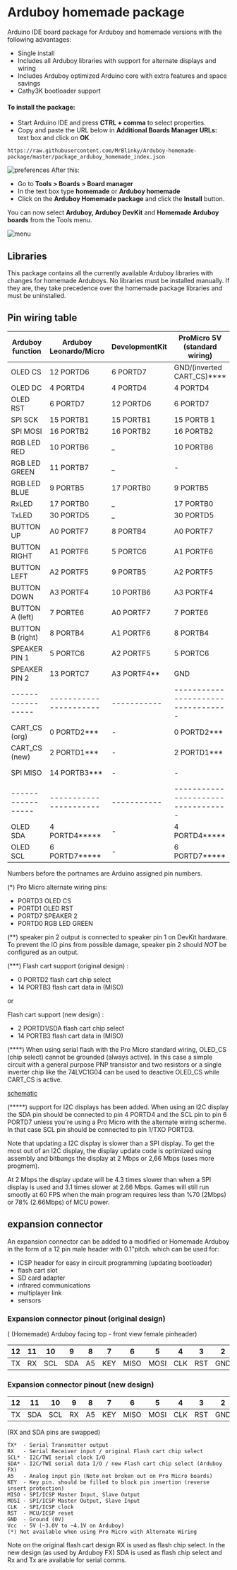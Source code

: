 # Arduboy homemade package
Arduino IDE board package for Arduboy and homemade versions with the following advantages:
* Single install
* Includes all Arduboy libraries with support for alternate displays and wiring
* Includes Arduboy optimized Arduino core with extra features and space savings
* Cathy3K bootloader support

#### To install the package:
* Start Arduino IDE and press **CTRL + comma** to select properties.
* Copy and paste the URL below in **Additional Boards Manager URLs:** text box and click on **OK**
```
https://raw.githubusercontent.com/MrBlinky/Arduboy-homemade-package/master/package_arduboy_homemade_index.json
```
![preferences](https://raw.githubusercontent.com/MrBlinky/Arduboy-homemade-package/master/images/preferences.png)
After this:
* Go to **Tools > Boards > Board manager**
* In the text box type **homemade** or **Arduboy homemade**
* Click on the **Arduboy Homemade package** and click the **Install** button.

You can now select **Arduboy, Arduboy DevKit** and **Homemade Arduboy boards** from the Tools menu.

![menu](https://raw.githubusercontent.com/MrBlinky/Arduboy-homemade-package/master/images/menu.gif)

## Libraries

This package contains all the currently available Arduboy libraries with changes for homemade Arduboys. No libraries must be installed manually. If they are, they take precedence over the homemade package libraries and must be uninstalled.

## Pin wiring table

| Arduboy function | Arduboy <BR>Leonardo/Micro |   DevelopmentKit    | ProMicro 5V <br>(standard wiring) | ProMicro 5V <br>(alternate wiring) |
| ---------------- | ---------------------- | ----------- | ---------------------------------- | --------------------------------- |
| OLED CS          | 12 PORTD6              |  6 PORTD7   |    GND/(inverted CART_CS)****      |  1/TXO PORTD3*                    |
| OLED DC          |  4 PORTD4              |  4 PORTD4   |  4 PORTD4                          |  4 PORTD4                         |
| OLED RST         |  6 PORTD7              | 12 PORTD6   |  6 PORTD7                          |  2 PORTD1*                        |
| SPI SCK          | 15 PORTB1              | 15 PORTB1   | 15 PORTB                   1       | 15 PORTB1                         |
| SPI MOSI         | 16 PORTB2              | 16 PORTB2   | 16 PORTB2                          | 16 PORTB2                         |
| RGB LED RED      | 10 PORTB6              |    _        | 10 PORTB6                          | 10 PORTB6                         |
| RGB LED GREEN    | 11 PORTB7              |    _        |    -                               |  3 PORTD0*                        |
| RGB LED BLUE     |  9 PORTB5              | 17 PORTB0   |  9 PORTB5                          |  9 PORTB5                         |
| RxLED            | 17 PORTB0              |    _        | 17 PORTB0                          | 17 PORTB0                         |
| TxLED            | 30 PORTD5              |    _        | 30 PORTD5                          | 30 PORTD5                         |
| BUTTON UP        | A0 PORTF7              |  8 PORTB4   | A0 PORTF7                          | A0 PORTF7                         |
| BUTTON RIGHT     | A1 PORTF6              |  5 PORTC6   | A1 PORTF6                          | A1 PORTF6                         |
| BUTTON LEFT      | A2 PORTF5              |  9 PORTB5   | A2 PORTF5                          | A2 PORTF5                         |
| BUTTON DOWN      | A3 PORTF4              | 10 PORTB6   | A3 PORTF4                          | A3 PORTF4                         |
| BUTTON A (left)  |  7 PORTE6              | A0 PORTF7   |  7 PORTE6                          |  7 PORTE6                         |
| BUTTON B (right) |  8 PORTB4              | A1 PORTF6   |  8 PORTB4                          |  8 PORTB4                         |
| SPEAKER PIN 1    |  5 PORTC6              | A2 PORTF5   |  5 PORTC6                          |  5 PORTC6                         |
| SPEAKER PIN 2    | 13 PORTC7              | A3 PORTF4** |    GND                             |  6 PORTD7*                        |
|----------------- | ---------------------- | ----------- | ---------------------------------- | --------------------------------- |
| CART_CS (org)    |  0 PORTD2***           |    -        |    0 PORTD2***                     |  0 PORTD2***                      |
| CART_CS (new)    |  2 PORTD1***           |    -        |    2 PORTD1***                     |  -                                |
| SPI MISO         | 14 PORTB3***           |    -        |    -                               | 14 PORTB3***                      |
|----------------- | ---------------------- | ----------- | ---------------------------------- | --------------------------------- |
| OLED SDA         |  4 PORTD4*****         |    -        |  4 PORTD4*****                     |  4 PORTD4*****                    |
| OLED SCL         |  6 PORTD7*****         |    -        |  6 PORTD7*****                     |  1/TXO PORTD3*****                |
	
Numbers before the portnames are Arduino assigned pin numbers.

(*)
Pro Micro alternate wiring pins:
* PORTD3 OLED CS
* PORTD1 OLED RST
* PORTD7 SPEAKER 2
* PORTD0 RGB LED GREEN

(**)
speaker pin 2 output is connected to speaker pin 1 on DevKit hardware. To 
prevent the IO pins from possible damage, speaker pin 2 should *NOT* be
configured as an output.
	
(***)
Flash cart support (original design) :
* 0 PORTD2 flash cart chip select
* 14 PORTB3 flash cart data in (MISO)

or

Flash cart support (new design) :
* 2 PORTD1/SDA flash cart chip select
* 14 PORTB3 flash cart data in (MISO)

(****)
When using serial flash with the Pro Micro standard wiring, OLED_CS (chip select) cannot be grounded (always active).
In this case a simple circuit with a general purpose PNP transistor and two resistors or a single inverter chip like the 74LVC1G04 can be used to deactive OLED_CS while CART_CS is active.

[schematic](https://github.com/MrBlinky/Arduboy-homemade-package/raw/master/images/transistor-cs-driver.png)

(*****)
support for I2C displays has been added. When using an I2C display the SDA pin should be connected to pin 4 PORTD4 and the SCL pin to pin 6 PORTD7 unless you're using a Pro Micro with the alternate wiring scherme. In that case SCL pin should be connected to pin 1/TXO PORTD3.

Note that updating a I2C display is slower than a SPI display. To get the most out of an I2C display, the display update code is optimized using assembly and bitbangs the display at 2 Mbps or 2,66 Mbps (uses more progmem).

At 2 Mbps the display update will be 4.3 times slower than when a SPI display is used and 3.1 times slower at 2.66 Mbps. Games will still run smootly at 60 FPS when the main program requires less than %70 (2Mbps) or 78% (2.66Mbps) of MCU power.

## expansion connector

An expansion connector can be added to a modified or Homemade Arduboy in the form of a 12 pin male header with 0.1"pitch. which can be used for: 
* ICSP header for easy in circuit programming (updating bootloader)
* flash cart slot
* SD card adapter
* infrared communications
* multiplayer link
* sensors

### Expansion connector pinout (original design)

( (Homemade) Arduboy facing top - front view female pinheader)

|  12 |  11 |  10 |  9  |  8  |  7  |  6  |  5  |  4  |  3  |  2  |  1  |
| --- | --- | --- | --- | --- | --- | --- | --- | --- | --- | --- | --- |
|  TX |  RX | SCL | SDA |  A5 | KEY | MISO| MOSI| CLK | RST | GND | Vcc |

### Expansion connector pinout (new design)

|  12 |  11 |  10 |  9  |  8  |  7  |  6  |  5  |  4  |  3  |  2  |  1  |
| --- | --- | --- | --- | --- | --- | --- | --- | --- | --- | --- | --- |
|  TX | SDA | SCL | RX  |  A5 | KEY | MISO| MOSI| CLK | RST | GND | Vcc |

(RX and SDA pins are swapped)

```text
TX*  - Serial Transmitter output
RX   - Serial Receiver input / original Flash cart chip select
SCL* - I2C/TWI serial clock I/O
SDA* - I2C/TWI serial data I/O / new Flash cart chip select (Arduboy FX)
A5   - Analog input pin (Note not broken out on Pro Micro boards)
KEY  - Key pin. should be filled to block pin insertion (reverse insert protection)
MISO - SPI/ICSP Master Input, Slave Output
MOSI - SPI/ICSP Master Output, Slave Input
CLK  - SPI/ICSP clock
RST  - MCU/ICSP reset
GND  - Ground (0V)
Vcc  - 5V (~3.0V to ~4.1V on Arduboy)
(*) Not available when using Pro Micro with Alternate Wiring
```
Note on the original flash cart design RX is used as flash chip select. In the new design (as used by Arduboy FX) SDA is used as flash chip select and Rx and Tx are available for serial comms.

